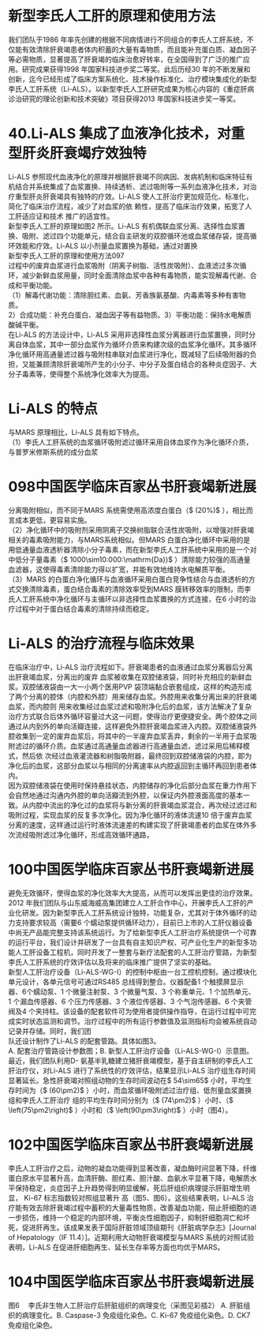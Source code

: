 # 新型李氏人工肝的原理和使用方法  
我们团队于1986 年率先创建的根据不同病情进行不同组合的李氏人工肝系统，不仅能有效清除肝衰竭患者体内积蓄的大量有毒物质，而且能补充蛋白质、凝血因子等必需物质，显著提高了肝衰竭的临床治愈好转率，在全国得到了广泛的推广应用。研究成果获得1998 年国家科技进步奖二等奖。此后历经30 年的不断发展和创新，迄今已经形成了临床方案系统化、技术操作标准化、治疗模块集成化的新型李氏人工肝系统（Li-ALS）。以新型李氏人工肝研究成果为核心内容的《重症肝病诊治研究的理论创新和技术突破》项目获得2013 年国家科技进步奖一等奖。  
# 40.Li-ALS 集成了血液净化技术，对重型肝炎肝衰竭疗效独特  
Li-ALS 参照现代血液净化的原理并根据肝衰竭不同病因、发病机制和临床特征有机结合并系统集成了血浆置换、持续透析、滤过吸附等一系列血液净化技术，对治疗重型肝炎肝衰竭具有独特的疗效。Li-ALS 使人工肝治疗更加规范化、标准化，简化了临床治疗流程，减少了对血浆的依 赖性，提高了临床治疗效果，拓宽了人工肝适应证和技术 推广的适宜性。  
新型李氏人工肝的原理如图2 所示。Li-ALS 有机偶联血浆分离、选择性血浆置换、吸附、滤过四个功能单元，结合自主研发的双腔循环池或血浆储存袋，提高循环效能和疗效。Li-ALS 以小剂量血浆置换为基础，通过对置换  
新型李氏人工肝的原理和使用方法097  
过程中的废弃血浆进行血浆吸附（阴离子树脂、活性炭吸附）、血液滤过多次循环，减少新鲜血浆用量，同时全面清除血浆中各种有毒物质，能实现解毒代谢、合成和平衡功能。  
（1）解毒代谢功能：清除胆红素、血氨、芳香族氨基酸、内毒素等多种有害物质。  
2）合成功能：补充白蛋白、凝血因子等有益物质。3）平衡功能：保持水电解质酸碱平衡。  
在Li-ALS 的方法设计中，Li-ALS 采用非选择性血浆分离器进行血浆置换，同时分离自体血浆，其中一部分血浆作为循环介质来构建次级的血浆净化循环。其多循环净化循环用高通量滤过器与吸附柱串联对血浆进行净化，既减轻了后续吸附器的负担，又能兼顾清除肝衰竭所产生的小分子、中分子及蛋白结合的各种炎症因子、大分子毒素等，使得整个系统净化效率大为提高。  
# Li-ALS 的特点  
与MARS 原理相比，Li-ALS 具有如下特点。  
（1）李氏人工肝系统的血浆循环吸附滤过循环采用自体血浆作为净化循环介质，与普罗米修斯系统的成分血浆  
# 098中国医学临床百家丛书肝衰竭新进展  
分离吸附相似，而不同于MARS 系统需使用高浓度白蛋白（$ (20\%)$ ），相比而言成本更低，更容易实施。  
（2）净化循环中的吸附剂采用阴离子交换树脂联合活性炭吸附，以增强对肝衰竭相关的毒素吸附能力，与MARS系统相似。但MARS 白蛋白净化循环中采用的是用低通量血液透析器清除小分子毒素，而在新型李氏人工肝系统中采用的是一个对中低分子量毒素（$ 1000\sim10\:000\:\mathrm{Da})$ ）清除能力较强的高通量血滤器，这使得毒素清除能力得以扩宽，并能有效地维持水电解质平衡。  
（3）MARS 的白蛋白净化循环与血液循环采用白蛋白竞争性结合与血液透析的方式交换清除毒素，蛋白结合毒素的清除效率受到MARS 膜转移效率的限制，而李氏人工肝系统中净化循环与主循环以非选择性血浆置换的方式连接，在6 小时的治疗过程中对于蛋白结合毒素的清除持续而稳定。  
# Li-ALS 的治疗流程与临床效果  
在临床治疗中，Li-ALS 治疗流程如下。肝衰竭患者的血液通过血浆分离器后分离出肝衰竭血浆，分离出的废弃 血浆被收集在双腔储液袋，同时补充相应的新鲜血浆。双腔储液袋由一大一小两个医用PVP 袋顶端黏合嵌套组成，这样的构造形成了两个分离的腔体（内腔和外腔）用来储存血浆。外腔用来收集分离出来的肝衰竭血浆，而内腔则 用来收集经过血浆过滤和吸附净化后的血浆，该方法解决了复杂治疗方式联合后体外循环容量过大这一问题，使得治疗更便捷安全。两个腔体之间通过从内到外的单向活瓣连接，这样避免外腔肝衰竭血浆进入内腔。双腔储液袋外腔收集到一定的废弃血浆后，将其中的一半废弃血浆丢弃，剩余的一半用于血浆吸附滤过的循环介质。血浆通过高通量血滤器进行高通量血滤，滤过采用后稀释模式，然后依 次经过血液灌流器和树脂吸附器，最终回到双腔储液袋的内腔，即为净化后的血浆，这部分血浆以与相同的分离速率从内腔返回到主循环再回到患者体内。  
因为双腔储液袋在使用时保持悬挂状态，内腔储存的净化后部分血浆在重力作用下会自然地通过沟通内外腔的单向活瓣流到外腔，以保证内外腔液面高度的基本一致。从内腔中流出的净化过的血浆将与新分离的肝衰竭血浆混合，再次经过滤过和吸附过程，实现血浆的反复多次净化。因为净化循环的液体流速10 倍于废弃血浆分离的速度，这样通过运行时液体流速差的构建实现了肝衰竭患者的血浆在体外多次流经吸附滤过净化循环，形成高效循环通路，  
# 100中国医学临床百家丛书肝衰竭新进展  
避免无效循环，使得血浆的净化效率大大提高，从而可以发挥出更佳的治疗效果。  
2012 年我们团队与山东威海威高集团建立人工肝合作中心，开展李氏人工肝的产业化研发。因为新型李氏人工肝系统设计独特，功能复杂，尤其对于体外循环的动力支持要求较高（需要6 个蠕动泵提供循环动力），目前已上市的人工肝仪器设备中尚无产品能完整支持该系统运行。为了给新型李氏人工肝治疗系统提供一个可靠的运行平台，我们设计并研发了一台具有自主知识产权、可产业化生产的新型多功能人工肝设备工程机，同时开发了一整套与新疗法配套的人工肝治疗管路，为新型李氏人工肝系统的疗效评估以及将来的临床推广提供了坚实的基础。  
新型人工肝治疗设备（Li-ALS-WG-I）的控制中枢由一台工控机控制，通过模块化单元设计，各单元信号可通过RS485 总线得到整合。仪器配备1 个触摸屏显示器、6个蠕动泵、1 个微量注射泵、3 个微量气泵、3 个称重单元、1 个加热单元、1 个漏血传感器、6 个压力传感器、3 个液位传感器、3 个气泡传感器、6 个夹管阀及4 个夹持柱。该设备的配套软件可为使用者提供操作指导，在运行过程中可完成实时状态监测和调节。治疗过程中的所有运行参数值及监测指标均会被系统自动记录并存储。同时，我们团  
队还设计制作了Li-ALS 的配套管路。具体如图3。  
A. 配套治疗管路设计参数图；B. 新型人工肝治疗设备（Li-ALS-WG-I）示意图。  
最近，我们团队利用D- 氨基半乳糖建立猪肝衰竭模型，基于自主研制的李氏人工肝治疗仪，对Li-ALS 进行了系统性的疗效评估，结果显示Li-ALS 治疗组生存时间显著延长。急性肝衰竭对照组动物的生存时间波动在$ 54\sim65$  小时，平均生存时间为（$ (60\pm2)$ ）小时，而血浆循环吸附滤过治疗组、低剂量血浆置换组和李氏人工肝治疗 组的平均生存时间分别为（$ (74\pm2)$ ）小时、（$ \left(75\pm2\right)$ ）小时和（$ \left(90\pm3\right)$ ）小时（图4）。  
# 102中国医学临床百家丛书肝衰竭新进展  
李氏人工肝治疗之后，动物的凝血功能得到显著改善，凝血酶时间显著下降，纤维蛋白原水平显著升高，血清肝酶、胆红素、胆汁酸、血氨水平显著下降，电解质水 平保持稳定，炎症因子上升趋势得到明显缓解，死后肝组织病理提示肝脏增生明显， Ki-67  标志指数较对照组显著升 高（图5、图6）。这些结果表明，Li-ALS 治疗能有效去除肝衰竭过程中蓄积的大量毒性物质，改善凝血功能，阻止肝细胞的进一步损伤，维持一个稳定的内部环境，平衡炎性细胞因子，抑制肝细胞凋亡和坏死，促进肝再生。该成果发表于国际肝脏领域顶级期刊《肝脏病学杂志》[Journal of Hepatology（IF 11.4）]。近期利用大动物肝衰竭模型与MARS 系统的对照试验表明，Li-ALS 在促进肝细胞再生、延长生存率等方面也均优于MARS。  
# 104中国医学临床百家丛书肝衰竭新进展  
图6  李氏非生物人工肝治疗后肝脏组织的病理变化（采图见彩插2） A. 肝脏组织的病理变化。B. Caspase-3 免疫组化染色。C. Ki-67 免疫组化染色。D. CK7 免疫组化染色。  